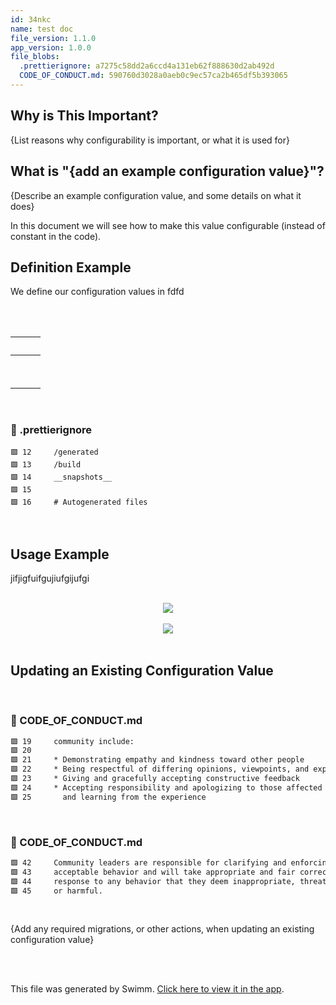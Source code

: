 ```yaml
---
id: 34nkc
name: test doc
file_version: 1.1.0
app_version: 1.0.0
file_blobs:
  .prettierignore: a7275c58dd2a6ccd4a131eb62f888630d2ab492d
  CODE_OF_CONDUCT.md: 590760d3028a0aeb0c9ec57ca2b465df5b393065
---
```


## Why is This Important?

{List reasons why configurability is important, or what it is used for}

## What is "{add an example configuration value}"?

{Describe an example configuration value, and some details on what it does}

In this document we will see how to make this value configurable (instead of constant in the code).

## Definition Example

We define our configuration values in fdfd

<br/>

<br/>

|<br/>|<br/>|<br/>|
|-----|-----|-----|
|<br/>|<br/>|<br/>|
|<br/>|<br/>|<br/>|

<br/>


<!-- NOTE-swimm-snippet: the lines below link your snippet to Swimm -->
### 📄 .prettierignore
```prettierignore
🟩 12     /generated
🟩 13     /build
🟩 14     __snapshots__
🟩 15     
🟩 16     # Autogenerated files
```

<br/>

## Usage Example

jifjigfuifgujiufgijufgi

<br/>

<div align="center"><img src="https://firebasestorage.googleapis.com/v0/b/swimm-dev-content/o/repositories%2FZ2l0aHViJTNBJTNBYW1wbGljYXRpb24lM0ElM0FvcmVudG9sZWRhbm8%3D%2Fc2a0bc9b-f671-4fdd-a273-a43540fff3f1.jpeg?alt=media&token=baeec53f-22ac-44e3-816e-6ae106ba5d59" style="width:'50%'"/></div>

<br/>

<div align="center"><img src="https://media3.giphy.com/media/SUYF92LAdkbuVeZiGX/giphy.gif?cid=d56c4a8bonltndo1zcptvv6yamlydw6puwne2h3k82pho114&rid=giphy.gif&ct=g" style="width:'50%'"/></div>

<br/>

## Updating an Existing Configuration Value

<br/>


<!-- NOTE-swimm-snippet: the lines below link your snippet to Swimm -->
### 📄 CODE_OF_CONDUCT.md
```markdown
🟩 19     community include:
🟩 20     
🟩 21     * Demonstrating empathy and kindness toward other people
🟩 22     * Being respectful of differing opinions, viewpoints, and experiences
🟩 23     * Giving and gracefully accepting constructive feedback
🟩 24     * Accepting responsibility and apologizing to those affected by our mistakes,
🟩 25       and learning from the experience
```

<br/>


<!-- NOTE-swimm-snippet: the lines below link your snippet to Swimm -->
### 📄 CODE_OF_CONDUCT.md
```markdown
🟩 42     Community leaders are responsible for clarifying and enforcing our standards of
🟩 43     acceptable behavior and will take appropriate and fair corrective action in
🟩 44     response to any behavior that they deem inappropriate, threatening, offensive,
🟩 45     or harmful.
```

<br/>

{Add any required migrations, or other actions, when updating an existing configuration value}

<br/>

<br/>

This file was generated by Swimm. [Click here to view it in the app](https://swimm-web-app.web.app/repos/Z2l0aHViJTNBJTNBYW1wbGljYXRpb24lM0ElM0FvcmVudG9sZWRhbm8=/docs/34nkc).
